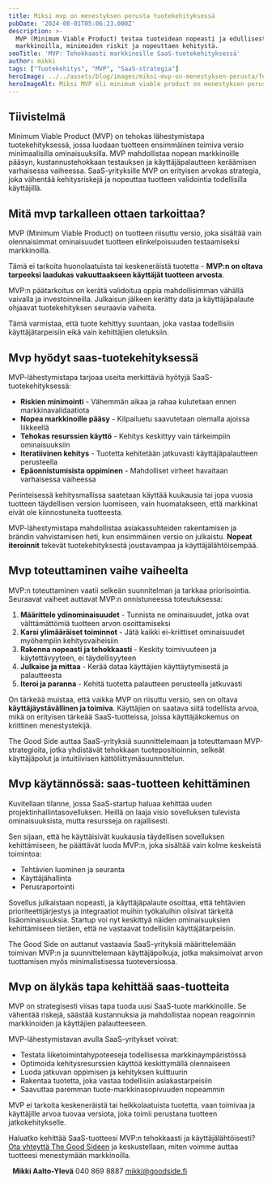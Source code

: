 ```yaml
---
title: Miksi mvp on menestyksen perusta tuotekehityksessä
pubDate: '2024-08-01T05:06:23.000Z'
description: >-
  MVP (Minimum Viable Product) testaa tuoteidean nopeasti ja edullisesti
  markkinoilla, minimoiden riskit ja nopeuttaen kehitystä.
seoTitle: 'MVP: Tehokkaasti markkinoille SaaS-tuotekehityksessä'
author: mikki
tags: ["Tuotekehitys", "MVP", "SaaS-strategia"]
heroImage: ../../assets/blog/images/miksi-mvp-on-menestyksen-perusta/featured.webp
heroImageAlt: Miksi MVP eli minimum viable product on menestyksen perusta
---
```


## Tiivistelmä

Minimum Viable Product (MVP) on tehokas lähestymistapa tuotekehityksessä, jossa luodaan tuotteen ensimmäinen toimiva versio minimaalisilla ominaisuuksilla. MVP mahdollistaa nopean markkinoille pääsyn, kustannustehokkaan testauksen ja käyttäjäpalautteen keräämisen varhaisessa vaiheessa. SaaS-yrityksille MVP on erityisen arvokas strategia, joka vähentää kehitysriskejä ja nopeuttaa tuotteen validointia todellisilla käyttäjillä.

## Mitä mvp tarkalleen ottaen tarkoittaa?

MVP (Minimum Viable Product) on tuotteen riisuttu versio, joka sisältää vain olennaisimmat ominaisuudet tuotteen elinkelpoisuuden testaamiseksi markkinoilla. 

Tämä ei tarkoita huonolaatuista tai keskeneräistä tuotetta - **MVP:n on oltava tarpeeksi laadukas vakuuttaakseen käyttäjät tuotteen arvosta**. 

MVP:n päätarkoitus on kerätä validoitua oppia mahdollisimman vähällä vaivalla ja investoinneilla. Julkaisun jälkeen kerätty data ja käyttäjäpalaute ohjaavat tuotekehityksen seuraavia vaiheita.

Tämä varmistaa, että tuote kehittyy suuntaan, joka vastaa todellisiin käyttäjätarpeisiin eikä vain kehittäjien oletuksiin.

## Mvp hyödyt saas-tuotekehityksessä

MVP-lähestymistapa tarjoaa useita merkittäviä hyötyjä SaaS-tuotekehityksessä:

* **Riskien minimointi** - Vähemmän aikaa ja rahaa kulutetaan ennen markkinavalidaatiota
* **Nopea markkinoille pääsy** - Kilpailuetu saavutetaan olemalla ajoissa liikkeellä
* **Tehokas resurssien käyttö** - Kehitys keskittyy vain tärkeimpiin ominaisuuksiin
* **Iteratiivinen kehitys** - Tuotetta kehitetään jatkuvasti käyttäjäpalautteen perusteella
* **Epäonnistumisista oppiminen** - Mahdolliset virheet havaitaan varhaisessa vaiheessa

Perinteisessä kehitysmallissa saatetaan käyttää kuukausia tai jopa vuosia tuotteen täydellisen version luomiseen, vain huomatakseen, että markkinat eivät ole kiinnostuneita tuotteesta. 

MVP-lähestymistapa mahdollistaa asiakassuhteiden rakentamisen ja brändin vahvistamisen heti, kun ensimmäinen versio on julkaistu. **Nopeat iteroinnit** tekevät tuotekehityksestä joustavampaa ja käyttäjälähtöisempää.

## Mvp toteuttaminen vaihe vaiheelta

MVP:n toteuttaminen vaatii selkeän suunnitelman ja tarkkaa priorisointia. Seuraavat vaiheet auttavat MVP:n onnistuneessa toteutuksessa:

1. **Määrittele ydinominaisuudet** - Tunnista ne ominaisuudet, jotka ovat välttämättömiä tuotteen arvon osoittamiseksi
2. **Karsi ylimääräiset toiminnot** - Jätä kaikki ei-kriittiset ominaisuudet myöhempiin kehitysvaiheisiin
3. **Rakenna nopeasti ja tehokkaasti** - Keskity toimivuuteen ja käytettävyyteen, ei täydellisyyteen
4. **Julkaise ja mittaa** - Kerää dataa käyttäjien käyttäytymisestä ja palautteesta
5. **Iteroi ja paranna** - Kehitä tuotetta palautteen perusteella jatkuvasti

On tärkeää muistaa, että vaikka MVP on riisuttu versio, sen on oltava **käyttäjäystävällinen ja toimiva**. Käyttäjien on saatava siitä todellista arvoa, mikä on erityisen tärkeää SaaS-tuotteissa, joissa käyttäjäkokemus on kriittinen menestystekijä.

The Good Side auttaa SaaS-yrityksiä suunnittelemaan ja toteuttamaan MVP-strategioita, jotka yhdistävät tehokkaan tuotepositioinnin, selkeät käyttäjäpolut ja intuitiivisen kättöliittymäsuunnittelun.

## Mvp käytännössä: saas-tuotteen kehittäminen

Kuvitellaan tilanne, jossa SaaS-startup haluaa kehittää uuden projektinhallintasovelluksen. Heillä on laaja visio sovelluksen tulevista ominaisuuksista, mutta resursseja on rajallisesti.

Sen sijaan, että he käyttäisivät kuukausia täydellisen sovelluksen kehittämiseen, he päättävät luoda MVP:n, joka sisältää vain kolme keskeistä toimintoa:

* Tehtävien luominen ja seuranta
* Käyttäjähallinta
* Perusraportointi

Sovellus julkaistaan nopeasti, ja käyttäjäpalaute osoittaa, että tehtävien prioriteettijärjestys ja integraatiot muihin työkaluihin olisivat tärkeitä lisäominaisuuksia. Startup voi nyt keskittyä näiden ominaisuuksien kehittämiseen tietäen, että ne vastaavat todellisiin käyttäjätarpeisiin.

The Good Side on auttanut vastaavia SaaS-yrityksiä määrittelemään toimivan MVP:n ja suunnittelemaan käyttäjäpolkuja, jotka maksimoivat arvon tuottamisen myös minimalistisessa tuoteversiossa.

## Mvp on älykäs tapa kehittää saas-tuotteita

MVP on strategisesti viisas tapa tuoda uusi SaaS-tuote markkinoille. Se vähentää riskejä, säästää kustannuksia ja mahdollistaa nopean reagoinnin markkinoiden ja käyttäjien palautteeseen.

MVP-lähestymistavan avulla SaaS-yritykset voivat:

* Testata liiketoimintahypoteeseja todellisessa markkinaympäristössä
* Optimoida kehitysresurssien käyttöä keskittymällä olennaiseen
* Luoda jatkuvan oppimisen ja kehityksen kulttuurin
* Rakentaa tuotetta, joka vastaa todellisiin asiakastarpeisiin
* Saavuttaa paremman tuote-markkinasopivuuden nopeammin

MVP ei tarkoita keskeneräistä tai heikkolaatuista tuotetta, vaan toimivaa ja käyttäjille arvoa tuovaa versiota, joka toimii perustana tuotteen jatkokehitykselle.

Haluatko kehittää SaaS-tuotteesi MVP:n tehokkaasti ja käyttäjälähtöisesti? [Ota yhteyttä The Good Sideen](/fi/contact) ja keskustellaan, miten voimme auttaa tuotteesi menestymään markkinoilla.

  **Mikki Aalto-Ylevä** 040 869 8887 mikki@goodside.fi